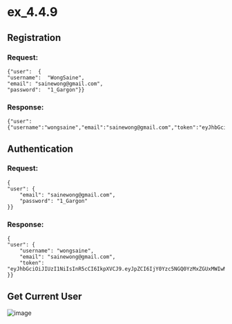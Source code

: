 # ex_4.4.9
## Registration
### Request:
    {"user":  {
    "username":  "WongSaine",
    "email": "sainewong@gmail.com",
    "password":  "1_Gargon"}}
### Response:
    {"user":{"username":"wongsaine","email":"sainewong@gmail.com","token":"eyJhbGciOiJIUzI1NiIsInR5cCI6IkpXVCJ9.eyJpZCI6IjY0Yzc5NGQ0YzMxZGUxMWIwMGJjYWQ1MCIsInVzZXJuYW1lIjoid29uZ3NhaW5lIiwiZXhwIjoxNjk1OTg1MzY0LCJpYXQiOjE2OTA4MDEzNjR9.Ss6Ajfm52rGWyAXOivfc1qkplUjiQsI3qZLKaUVl7hM"}}
## Authentication
### Request:
    {
  	"user": {
  		"email": "sainewong@gmail.com",
  		"password": "1_Gargon"
  	}}
### Response:
    {
	"user": {
		"username": "wongsaine",
		"email": "sainewong@gmail.com",
		"token": "eyJhbGciOiJIUzI1NiIsInR5cCI6IkpXVCJ9.eyJpZCI6IjY0Yzc5NGQ0YzMxZGUxMWIwMGJjYWQ1MCIsInVzZXJuYW1lIjoid29uZ3NhaW5lIiwiZXhwIjoxNjk1OTg1ODk0LCJpYXQiOjE2OTA4MDE4OTR9.Ev_9XIR7B0YDtPUEOBaqlHKJYwdy92egkbuRsHlAZTU"
	}}
## Get Current User
![image](https://github.com/WongSaine/ex_4.4.9/assets/19653388/541b9127-4f16-4d08-b683-cf09c082ed7f)
